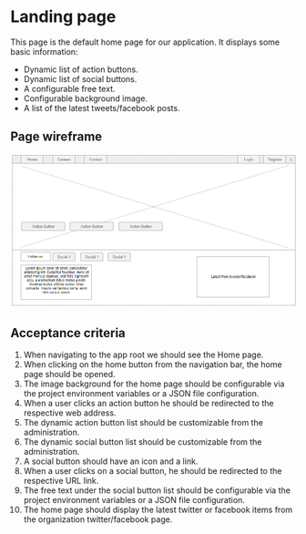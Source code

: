 # Landing page

This page is the default home page for our application. It displays some basic information:

- Dynamic list of action buttons.
- Dynamic list of social buttons.
- A configurable free text.
- Configurable background image.
- A list of the latest tweets/facebook posts.

## Page wireframe

![Home Page](../assets/home-page.png)

## Acceptance criteria

1. When navigating to the app root we should see the Home page.
2. When clicking on the home button from the navigation bar, the home page should be opened.
3. The image background for the home page should be configurable via the project environment variables or a JSON file configuration.
4. When a user clicks an action button he should be redirected to the respective web address.
5. The dynamic action button list should be customizable from the administration.
6. The dynamic social button list should be customizable from the administration.
7. A social button should have an icon and a link.
8. When a user clicks on a social button, he should be redirected to the respective URL link.
9. The free text under the social button list should be configurable via the project environment variables or a JSON file configuration.
10. The home page should display the latest twitter or facebook items from the organization twitter/facebook page.
